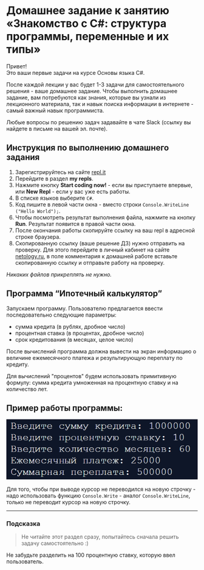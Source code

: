 # Домашнее задание к занятию «Знакомство с C#: структура программы, переменные и их типы»

Привет! <br>
Это ваши первые задачи на курсе Основы языка C#.

После каждой лекции у вас будет 1-3 задачи для самостоятельного решения - ваше домашнее задание. Чтобы выполнить домашнее задание, вам потребуются как знания, которые вы узнали из лекционного материала, так и навык поиска информации в интернете - самый важный навык программиста.

Любые вопросы по решению задач задавайте в чате Slack (ссылку вы найдете в письме на вашей эл. почте).

## Инструкция по выполнению домашнего задания

1. Зарегистрируйтесь на сайте [repl.it](http://repl.it/)
2. Перейдите в раздел **my repls**.
3. Нажмите кнопку **Start coding now!** - если вы приступаете впервые, или **New Repl** - если у вас уже есть работы.
4. В списке языков выберите `C#`.
5. Код пишите в левой части окна - вместо строки `Console.WriteLine ("Hello World");`.
6. Чтобы посмотреть результат выполнения файла, нажмите на кнопку **Run**. Результат появится в правой части окна.
7. После окончания работы скопируйте ссылку на ваш repl в адресной строке браузера.
8. Скопированную ссылку (ваше решение ДЗ) нужно отправить на проверку. Для этого перейдите в личный кабинет на сайте [netology.ru](http://netology.ru/), в поле комментария к домашней работе вставьте скопированную ссылку и отправьте работу на проверку.

*Никаких файлов прикреплять не нужно.*

## Программа “Ипотечный калькулятор”

Запускаем программу. Пользователю предлагается ввести последовательно следующие параметры:

- сумма кредита (в рублях, дробное число)
- процентная ставка (в процентах, дробное число)
- срок кредитования (в месяцах, целое число)

После вычислений программа должна вывести на экран информацию о величине ежемесячного платежа и результирующую переплату по кредиту.

Для вычислений "процентов" будем использовать примитивную формулу: сумма кредита умноженная на процентную ставку и на количество лет.

## Пример работы программы:

![Пример](./example.png)

Для того, чтобы при выводе курсор не переводился на новую строчку - надо использовать функцию `Console.Write` - аналог `Console.WriteLine`, только не переводит курсор на новую строчку.

---

### Подсказка

> Не читайте этот раздел сразу, попытайтесь сначала решить задачу самостоятельно :)

Не забудьте разделить на 100 процентную ставку, которую ввел пользователь.
